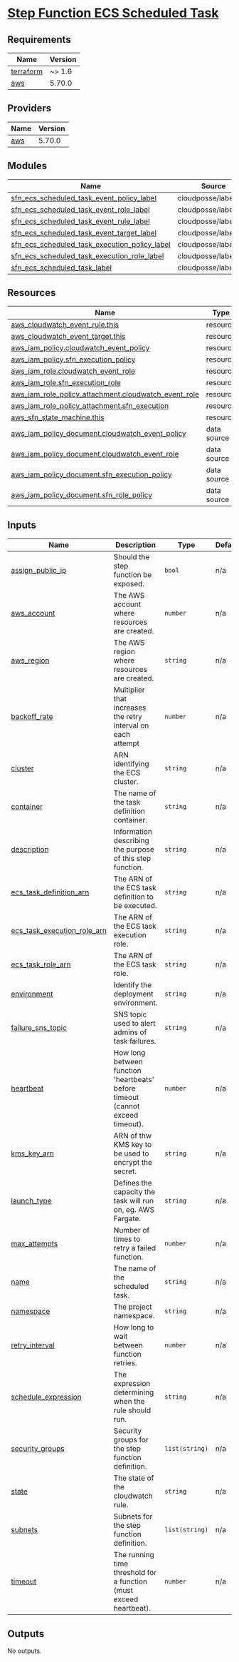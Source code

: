 # [Step Function ECS Scheduled Task](https://aws.amazon.com/step-functions)

<!-- BEGIN_TF_DOCS -->
## Requirements

| Name | Version |
|------|---------|
| <a name="requirement_terraform"></a> [terraform](#requirement\_terraform) | ~> 1.6 |
| <a name="requirement_aws"></a> [aws](#requirement\_aws) | 5.70.0 |

## Providers

| Name | Version |
|------|---------|
| <a name="provider_aws"></a> [aws](#provider\_aws) | 5.70.0 |

## Modules

| Name | Source | Version |
|------|--------|---------|
| <a name="module_sfn_ecs_scheduled_task_event_policy_label"></a> [sfn\_ecs\_scheduled\_task\_event\_policy\_label](#module\_sfn\_ecs\_scheduled\_task\_event\_policy\_label) | cloudposse/label/null | 0.25.0 |
| <a name="module_sfn_ecs_scheduled_task_event_role_label"></a> [sfn\_ecs\_scheduled\_task\_event\_role\_label](#module\_sfn\_ecs\_scheduled\_task\_event\_role\_label) | cloudposse/label/null | 0.25.0 |
| <a name="module_sfn_ecs_scheduled_task_event_rule_label"></a> [sfn\_ecs\_scheduled\_task\_event\_rule\_label](#module\_sfn\_ecs\_scheduled\_task\_event\_rule\_label) | cloudposse/label/null | 0.25.0 |
| <a name="module_sfn_ecs_scheduled_task_event_target_label"></a> [sfn\_ecs\_scheduled\_task\_event\_target\_label](#module\_sfn\_ecs\_scheduled\_task\_event\_target\_label) | cloudposse/label/null | 0.25.0 |
| <a name="module_sfn_ecs_scheduled_task_execution_policy_label"></a> [sfn\_ecs\_scheduled\_task\_execution\_policy\_label](#module\_sfn\_ecs\_scheduled\_task\_execution\_policy\_label) | cloudposse/label/null | 0.25.0 |
| <a name="module_sfn_ecs_scheduled_task_execution_role_label"></a> [sfn\_ecs\_scheduled\_task\_execution\_role\_label](#module\_sfn\_ecs\_scheduled\_task\_execution\_role\_label) | cloudposse/label/null | 0.25.0 |
| <a name="module_sfn_ecs_scheduled_task_label"></a> [sfn\_ecs\_scheduled\_task\_label](#module\_sfn\_ecs\_scheduled\_task\_label) | cloudposse/label/null | 0.25.0 |

## Resources

| Name | Type |
|------|------|
| [aws_cloudwatch_event_rule.this](https://registry.terraform.io/providers/hashicorp/aws/5.70.0/docs/resources/cloudwatch_event_rule) | resource |
| [aws_cloudwatch_event_target.this](https://registry.terraform.io/providers/hashicorp/aws/5.70.0/docs/resources/cloudwatch_event_target) | resource |
| [aws_iam_policy.cloudwatch_event_policy](https://registry.terraform.io/providers/hashicorp/aws/5.70.0/docs/resources/iam_policy) | resource |
| [aws_iam_policy.sfn_execution_policy](https://registry.terraform.io/providers/hashicorp/aws/5.70.0/docs/resources/iam_policy) | resource |
| [aws_iam_role.cloudwatch_event_role](https://registry.terraform.io/providers/hashicorp/aws/5.70.0/docs/resources/iam_role) | resource |
| [aws_iam_role.sfn_execution_role](https://registry.terraform.io/providers/hashicorp/aws/5.70.0/docs/resources/iam_role) | resource |
| [aws_iam_role_policy_attachment.cloudwatch_event_role](https://registry.terraform.io/providers/hashicorp/aws/5.70.0/docs/resources/iam_role_policy_attachment) | resource |
| [aws_iam_role_policy_attachment.sfn_execution](https://registry.terraform.io/providers/hashicorp/aws/5.70.0/docs/resources/iam_role_policy_attachment) | resource |
| [aws_sfn_state_machine.this](https://registry.terraform.io/providers/hashicorp/aws/5.70.0/docs/resources/sfn_state_machine) | resource |
| [aws_iam_policy_document.cloudwatch_event_policy](https://registry.terraform.io/providers/hashicorp/aws/5.70.0/docs/data-sources/iam_policy_document) | data source |
| [aws_iam_policy_document.cloudwatch_event_role](https://registry.terraform.io/providers/hashicorp/aws/5.70.0/docs/data-sources/iam_policy_document) | data source |
| [aws_iam_policy_document.sfn_execution_policy](https://registry.terraform.io/providers/hashicorp/aws/5.70.0/docs/data-sources/iam_policy_document) | data source |
| [aws_iam_policy_document.sfn_role_policy](https://registry.terraform.io/providers/hashicorp/aws/5.70.0/docs/data-sources/iam_policy_document) | data source |

## Inputs

| Name | Description | Type | Default | Required |
|------|-------------|------|---------|:--------:|
| <a name="input_assign_public_ip"></a> [assign\_public\_ip](#input\_assign\_public\_ip) | Should the step function be exposed. | `bool` | n/a | yes |
| <a name="input_aws_account"></a> [aws\_account](#input\_aws\_account) | The AWS account where resources are created. | `number` | n/a | yes |
| <a name="input_aws_region"></a> [aws\_region](#input\_aws\_region) | The AWS region where resources are created. | `string` | n/a | yes |
| <a name="input_backoff_rate"></a> [backoff\_rate](#input\_backoff\_rate) | Multiplier that increases the retry interval on each attempt | `number` | n/a | yes |
| <a name="input_cluster"></a> [cluster](#input\_cluster) | ARN identifying the ECS cluster. | `string` | n/a | yes |
| <a name="input_container"></a> [container](#input\_container) | The name of the task definition container. | `string` | n/a | yes |
| <a name="input_description"></a> [description](#input\_description) | Information describing the purpose of this step function. | `string` | n/a | yes |
| <a name="input_ecs_task_definition_arn"></a> [ecs\_task\_definition\_arn](#input\_ecs\_task\_definition\_arn) | The ARN of the ECS task definition to be executed. | `string` | n/a | yes |
| <a name="input_ecs_task_execution_role_arn"></a> [ecs\_task\_execution\_role\_arn](#input\_ecs\_task\_execution\_role\_arn) | The ARN of the ECS task execution role. | `string` | n/a | yes |
| <a name="input_ecs_task_role_arn"></a> [ecs\_task\_role\_arn](#input\_ecs\_task\_role\_arn) | The ARN of the ECS task role. | `string` | n/a | yes |
| <a name="input_environment"></a> [environment](#input\_environment) | Identify the deployment environment. | `string` | n/a | yes |
| <a name="input_failure_sns_topic"></a> [failure\_sns\_topic](#input\_failure\_sns\_topic) | SNS topic used to alert admins of task failures. | `string` | n/a | yes |
| <a name="input_heartbeat"></a> [heartbeat](#input\_heartbeat) | How long between function 'heartbeats' before timeout (cannot exceed timeout). | `number` | n/a | yes |
| <a name="input_kms_key_arn"></a> [kms\_key\_arn](#input\_kms\_key\_arn) | ARN of thw KMS key to be used to encrypt the secret. | `string` | n/a | yes |
| <a name="input_launch_type"></a> [launch\_type](#input\_launch\_type) | Defines the capacity the task will run on, eg. AWS Fargate. | `string` | n/a | yes |
| <a name="input_max_attempts"></a> [max\_attempts](#input\_max\_attempts) | Number of times to retry a failed function. | `number` | n/a | yes |
| <a name="input_name"></a> [name](#input\_name) | The name of the scheduled task. | `string` | n/a | yes |
| <a name="input_namespace"></a> [namespace](#input\_namespace) | The project namespace. | `string` | n/a | yes |
| <a name="input_retry_interval"></a> [retry\_interval](#input\_retry\_interval) | How long to wait between function retries. | `number` | n/a | yes |
| <a name="input_schedule_expression"></a> [schedule\_expression](#input\_schedule\_expression) | The expression determining when the rule should run. | `string` | n/a | yes |
| <a name="input_security_groups"></a> [security\_groups](#input\_security\_groups) | Security groups for the step function definition. | `list(string)` | n/a | yes |
| <a name="input_state"></a> [state](#input\_state) | The state of the cloudwatch rule. | `string` | n/a | yes |
| <a name="input_subnets"></a> [subnets](#input\_subnets) | Subnets for the step function definition. | `list(string)` | n/a | yes |
| <a name="input_timeout"></a> [timeout](#input\_timeout) | The running time threshold for a function (must exceed heartbeat). | `number` | n/a | yes |

## Outputs

No outputs.
<!-- END_TF_DOCS -->